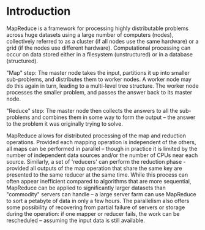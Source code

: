 # Introduction #

MapReduce is a framework for processing highly distributable problems across huge datasets using a large number of computers (nodes), collectively referred to as a cluster (if all nodes use the same hardware) or a grid (if the nodes use different hardware). Computational processing can occur on data stored either in a filesystem (unstructured) or in a database (structured).

"Map" step: The master node takes the input, partitions it up into smaller sub-problems, and distributes them to worker nodes. A worker node may do this again in turn, leading to a multi-level tree structure. The worker node processes the smaller problem, and passes the answer back to its master node.

"Reduce" step: The master node then collects the answers to all the sub-problems and combines them in some way to form the output – the answer to the problem it was originally trying to solve.

MapReduce allows for distributed processing of the map and reduction operations. Provided each mapping operation is independent of the others, all maps can be performed in parallel – though in practice it is limited by the number of independent data sources and/or the number of CPUs near each source. Similarly, a set of 'reducers' can perform the reduction phase - provided all outputs of the map operation that share the same key are presented to the same reducer at the same time. While this process can often appear inefficient compared to algorithms that are more sequential, MapReduce can be applied to significantly larger datasets than "commodity" servers can handle – a large server farm can use MapReduce to sort a petabyte of data in only a few hours. The parallelism also offers some possibility of recovering from partial failure of servers or storage during the operation: if one mapper or reducer fails, the work can be rescheduled – assuming the input data is still available.